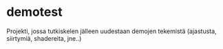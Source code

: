demotest
========

Projekti, jossa tutkiskelen jälleen uudestaan demojen tekemistä (ajastusta, siirtymiä, shadereita, jne..)